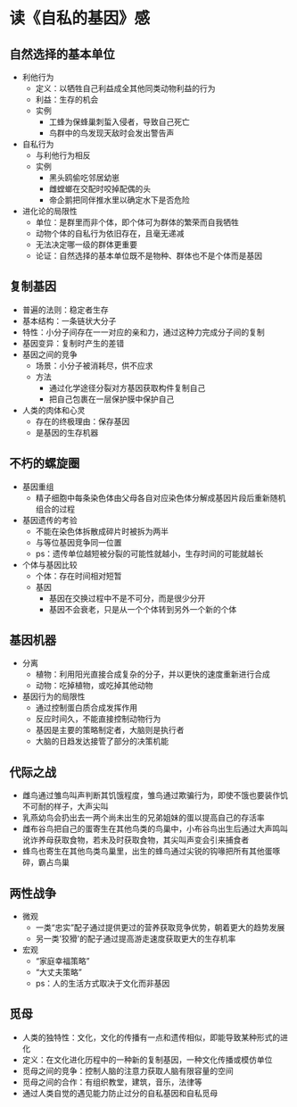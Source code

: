 # 读《自私的基因》感

## 自然选择的基本单位
- 利他行为
	- 定义：以牺牲自己利益成全其他同类动物利益的行为
	- 利益：生存的机会
	- 实例
		- 工蜂为保蜂巢刺蜇入侵者，导致自己死亡
		- 鸟群中的鸟发现天敌时会发出警告声
- 自私行为
	- 与利他行为相反
	- 实例
		- 黑头鸥偷吃邻居幼崽
		- 雌螳螂在交配时咬掉配偶的头
		- 帝企鹅把同伴推水里以确定水下是否危险
- 进化论的局限性
	- 单位：是群里而非个体，即个体可为群体的繁荣而自我牺牲
	- 动物个体的自私行为依旧存在，且毫无递减
	- 无法决定哪一级的群体更重要
	- 论证：自然选择的基本单位既不是物种、群体也不是个体而是基因

## 复制基因
- 普遍的法则：稳定者生存
- 基本结构：一条链状大分子
- 特性：小分子间存在一一对应的亲和力，通过这种力完成分子间的复制
- 基因变异：复制时产生的差错
- 基因之间的竞争
	- 场景：小分子被消耗尽，供不应求
	- 方法
		- 通过化学途径分裂对方基因获取构件复制自己
		- 把自己包裹在一层保护膜中保护自己
- 人类的肉体和心灵
	- 存在的终极理由：保存基因
	- 是基因的生存机器

## 不朽的螺旋圈
- 基因重组
	- 精子细胞中每条染色体由父母各自对应染色体分解成基因片段后重新随机组合的过程
- 基因遗传的考验
	- 不能在染色体拆散成碎片时被拆为两半
	- 与等位基因竞争同一位置
	- ps：遗传单位越短被分裂的可能性就越小，生存时间的可能就越长
- 个体与基因比较
	- 个体：存在时间相对短暂
	- 基因
		- 基因在交换过程中不是不可分，而是很少分开
		- 基因不会衰老，只是从一个个体转到另外一个新的个体

## 基因机器
- 分离
	- 植物：利用阳光直接合成复杂的分子，并以更快的速度重新进行合成
	- 动物：吃掉植物，或吃掉其他动物
- 基因行为的局限性
	- 通过控制蛋白质合成发挥作用
	- 反应时间久，不能直接控制动物行为
	- 基因是主要的策略制定者，大脑则是执行者
	- 大脑的日趋发达接管了部分的决策机能

## 代际之战
- 雌鸟通过雏鸟叫声判断其饥饿程度，雏鸟通过欺骗行为，即使不饿也要装作饥不可耐的样子，大声尖叫
- 乳燕幼鸟会扔出去一两个尚未出生的兄弟姐妹的蛋以提高自己的存活率
- 雌布谷鸟把自己的蛋寄生在其他鸟类的鸟巢中，小布谷鸟出生后通过大声鸣叫讹诈养母获取食物，若未及时获取食物，其尖叫声变会引来捕食者
- 蜂鸟也寄生在其他鸟类鸟巢里，出生的蜂鸟通过尖锐的钩喙把所有其他蛋啄碎，霸占鸟巢

## 两性战争
- 微观
	- 一类“忠实”配子通过提供更过的营养获取竞争优势，朝着更大的趋势发展
	- 另一类'狡猾'的配子通过提高游走速度获取更大的生存机率
- 宏观
	- “家庭幸福策略”
	- “大丈夫策略”
	- ps：人的生活方式取决于文化而非基因

## 觅母
- 人类的独特性：文化，文化的传播有一点和遗传相似，即能导致某种形式的进化
- 定义：在文化进化历程中的一种新的复制基因，一种文化传播或模仿单位
- 觅母之间的竞争：控制人脑的注意力获取人脑有限容量的空间
- 觅母之间的合作：有组织教堂，建筑，音乐，法律等
- 通过人类自觉的遇见能力防止过分的自私基因和自私觅母
